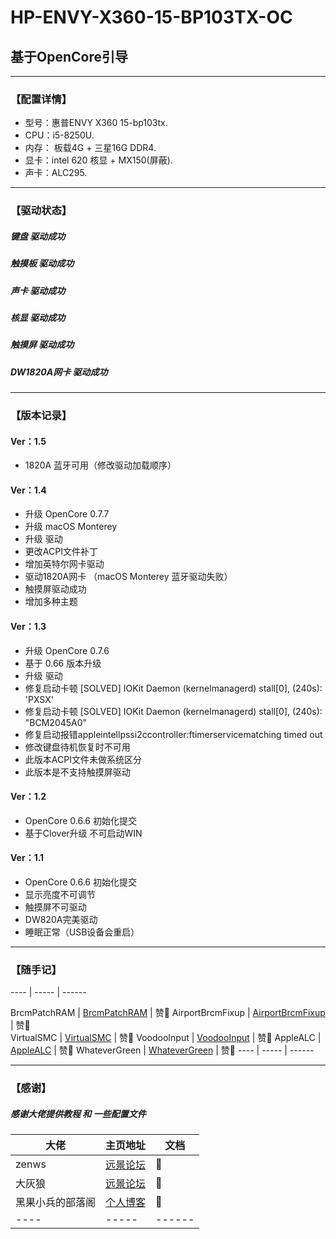 # HP-ENVY-X360-15-BP103TX-OC   
## 基于OpenCore引导     
---------------------------------------------   
###  【配置详情】  

*  型号：惠普ENVY X360 15-bp103tx.   
*  CPU：i5-8250U.   
*  内存： 板载4G + 三星16G DDR4.   
*  显卡：intel 620 核显  + MX150(屏蔽).    
*  声卡：ALC295.  

 ---------------------------------------------   
###  【驱动状态】   
#####  键盘 驱动成功  
#####  触摸板 驱动成功  
#####  声卡 驱动成功   
#####  核显 驱动成功      
#####  触摸屏 驱动成功   
#####  DW1820A网卡 驱动成功   

---------------------------------------------   
###  【版本记录】    

#### Ver：1.5  
* 1820A 蓝牙可用（修改驱动加载顺序）

#### Ver：1.4  
*  升级 OpenCore 0.7.7   
*  升级 macOS Monterey  
*  升级 驱动     
*  更改ACPI文件补丁    
*  增加英特尔网卡驱动    
*  驱动1820A网卡  （macOS Monterey 蓝牙驱动失败）  
*  触摸屏驱动成功     
*  增加多种主题    

#### Ver：1.3   
*  升级  OpenCore 0.7.6  
*  基于 0.66 版本升级    
*  升级 驱动   
*  修复启动卡顿 [SOLVED] IOKit Daemon (kernelmanagerd) stall[0], (240s): 'PXSX'   
*  修复启动卡顿 [SOLVED] IOKit Daemon (kernelmanagerd) stall[0], (240s): "BCM2045A0"   
*  修复启动报错appleintellpssi2ccontroller:ftimerservicematching timed out    
*  修改键盘待机恢复时不可用  
*  此版本ACPI文件未做系统区分   
*  此版本是不支持触摸屏驱动    
 
#### Ver：1.2     
*  OpenCore 0.6.6 初始化提交  
*  基于Clover升级 不可启动WIN     

#### Ver：1.1   
*  OpenCore 0.6.6 初始化提交   
*  显示亮度不可调节   
*  触摸屏不可驱动  
*  DW820A完美驱动   
*  睡眠正常（USB设备会重启）     

---------------------------------------------   
###  【随手记】
 ---- | ----- | ------  
 
BrcmPatchRAM  | <a href="https://github.com/acidanthera/BrcmPatchRAM" target="_blank">  BrcmPatchRAM</a> | 赞💖
 AirportBrcmFixup  | <a href="https://github.com/acidanthera/AirportBrcmFixup" target="_blank">  AirportBrcmFixup </a> | 赞💖    
VirtualSMC  | <a href="https://github.com/acidanthera/VirtualSMC" target="_blank">  VirtualSMC</a> | 赞💖
VoodooInput  | <a href="https://github.com/acidanthera/VoodooInput" target="_blank">  VoodooInput</a> | 赞💖
AppleALC  | <a href="https://github.com/acidanthera/AppleALC" target="_blank">  AppleALC</a> | 赞💖
WhateverGreen  | <a href="https://github.com/acidanthera/WhateverGreen" target="_blank">  WhateverGreen</a> | 赞💖
 ---- | ----- | ------  

---------------------------------------------   
###  【感谢】
##### 感谢大佬提供教程 和 一些配置文件
大佬  | 主页地址  | 文档
 ---- | ----- | ------  
 zenws  | <a href="http://i.pcbeta.com/?19526" target="_blank">  远景论坛</a> | 💖 
 大灰狼  | <a href="http://i.pcbeta.com/?4851405" target="_blank">  远景论坛</a> | 💖   
 黑果小兵的部落阁  | <a href="https://blog.daliansky.net/" target="_blank">  个人博客</a> | 💖 
 ---- | ----- | ------  

